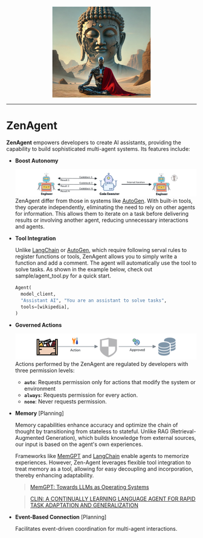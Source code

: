 <p align="center">
  <img src="./asset/zen-agent.png" width="260", height="240" />
</p>

---

# ZenAgent

**ZenAgent** empowers developers to create AI assistants, providing the capability to build sophisticated multi-agent systems. Its features include:

- **Boost Autonomy**

  ![alt text](./asset/autonomy.png)
  ZenAgent differ from those in systems like [AutoGen](https://microsoft.github.io/autogen/0.2/). With built-in tools, they operate independently, eliminating the need to rely on other agents for information. This allows them to iterate on a task before delivering results or involving another agent, reducing unnecessary interactions and agents.

- **Tool Integration**

  Unlike [LangChain](https://python.langchain.com/docs/how_to/custom_tools/) or [AutoGen](https://microsoft.github.io/autogen/0.2/docs/tutorial/tool-use/), which require following serval rules to register functions or tools, ZenAgent allows you to simply write a function and add a comment. The agent will automatically use the tool to solve tasks. As shown in the example below, check out sample/agent_tool.py for a quick start.

  ```python
  Agent(
    model_client,
    "Assistant AI", "You are an assistant to solve tasks",
    tools=[wikipedia],
  )
  ```

- **Governed Actions**

  ![governed action](./asset/action.png)
  Actions performed by the ZenAgent are regulated by developers with three permission levels:  
  - **`auto`**: Requests permission only for actions that modify the system or environment
  - **`always`**: Requests permission for every action.  
  - **`none`**: Never requests permission.  

- **Memory** [Planning]  

  Memory capabilities enhance accuracy and optimize the chain of thought by transitioning from stateless to stateful. Unlike RAG (Retrieval-Augmented Generation), which builds knowledge from external sources, our input is based on the agent's own experiences.

  Frameworks like [MemGPT](https://memgpt.ai/) and [LangChain](https://www.langchain.com/) enable agents to memorize experiences. However, Zen-Agent leverages flexible tool integration to treat memory as a tool, allowing for easy decoupling and incorporation, thereby enhancing adaptability.

  > [MemGPT: Towards LLMs as Operating Systems](https://arxiv.org/pdf/2310.08560)

  > [CLIN: A CONTINUALLY LEARNING LANGUAGE AGENT FOR RAPID TASK ADAPTATION AND GENERALIZATION](https://arxiv.org/pdf/2310.10134)

- **Event-Based Connection** [Planning]

  Facilitates event-driven coordination for multi-agent interactions.